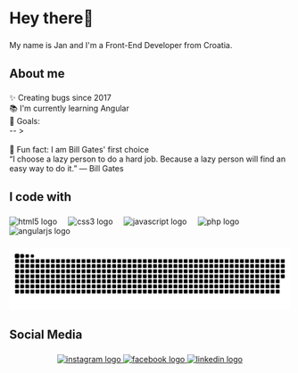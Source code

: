 <h1 align="left">Hey there👋</h1>

###

<p align="left">My name is Jan and I'm a Front-End Developer from Croatia.</p>

###

<h2 align="left">About me</h2>

###

<p align="left">✨ Creating bugs since 2017<br>📚 I'm currently learning Angular<br><! --<br>🎯 Goals: <br>-- ><br><!-- write something inspiring --><br>🎲 Fun fact: I am Bill Gates' first choice<br>“I choose a lazy person to do a hard job. Because a lazy person will find an easy way to do it.” ― Bill Gates</p>

###

<h2 align="left">I code with</h2>

###

<div align="left">
  <img src="https://cdn.jsdelivr.net/gh/devicons/devicon/icons/html5/html5-original.svg" height="40" alt="html5 logo"  />
  <img width="12" />
  <img src="https://cdn.jsdelivr.net/gh/devicons/devicon/icons/css3/css3-original.svg" height="40" alt="css3 logo"  />
  <img width="12" />
  <img src="https://cdn.jsdelivr.net/gh/devicons/devicon/icons/javascript/javascript-original.svg" height="40" alt="javascript logo"  />
  <img width="12" />
  <img src="https://cdn.jsdelivr.net/gh/devicons/devicon/icons/php/php-original.svg" height="40" alt="php logo"  />
  <img width="12" />
  <img src="https://cdn.jsdelivr.net/gh/devicons/devicon/icons/angularjs/angularjs-original.svg" height="40" alt="angularjs logo"  />
</div>

###

<img src="https://raw.githubusercontent.com/0-bcda-0/0-bcda-0/output/snake.svg" alt="Snake animation" />

###

<h2 align="left">Social Media</h2>

###

<div align="center">
  <a href="https://www.instagram.com/j_jurjec/" target="_blank">
    <img src="https://raw.githubusercontent.com/maurodesouza/profile-readme-generator/master/src/assets/icons/social/instagram/default.svg" width="52" height="40" alt="instagram logo"  />
  </a>
  <a href="https://www.facebook.com/j.jurjec/" target="_blank">
    <img src="https://raw.githubusercontent.com/maurodesouza/profile-readme-generator/master/src/assets/icons/social/facebook/default.svg" width="52" height="40" alt="facebook logo"  />
  </a>
  <a href="https://www.linkedin.com/in/jan-jurjec-533910142/" target="_blank">
    <img src="https://raw.githubusercontent.com/maurodesouza/profile-readme-generator/master/src/assets/icons/social/linkedin/default.svg" width="52" height="40" alt="linkedin logo"  />
  </a>
</div>

###